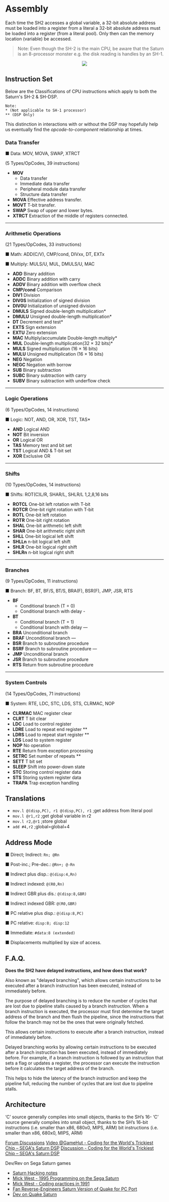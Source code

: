 # Assembly
Each time the SH2 accesses a global variable, a 32-bit absolute address must be loaded into a register from a literal a 32-bit absolute address must be loaded into a register (from a literal
pool). Only then can the memory location (variable) be accessed.

> Note: Even though the SH-2 is the main CPU, be aware that the Saturn is an 8-processor monster e.g. the disk reading is handles by an SH-1.

<p align="center">
  <img src="https://i.imgur.com/YcYqawq.png">
</p>

[//]: # (<img src="https://i.imgur.com/1VVvIKP.png" width="400" height="180">)

## Instruction Set
Below are the Classifications of CPU instructions which apply to both the Saturn's SH-2 & SH-DSP.
```
Note:
* (Not applicable to SH-1 processor)
** (DSP Only)
```
This distinction in interactions with or without the DSP may hopefully help us eventually find the _opcode-to-component_ relationship at times.

### Data Transfer
■ Data: MOV, MOVA, SWAP, XTRCT

(5 Types/OpCodes, 39 instructions)


- **MOV**
  - Data transfer
  - Immediate data transfer
  - Peripheral module data transfer
  - Structure data transfer
- **MOVA** Effective address transfer.
- **MOVT** T-bit transfer.
- **SWAP** Swap of upper and lower bytes.
- **XTRCT** Extraction of the middle of registers connected.
---
### Arithmetic Operations
(21 Types/OpCodes, 33 instructions)

■ Math: ADD(C/V), CMP/cond, DIVxx, DT, EXTx

■ Multiply: MULS/U, MUL, DMULS/U, MAC

- **ADD** Binary addition
- **ADDC** Binary addition with carry
- **ADDV** Binary addition with overflow check
- **CMP/cond** Comparison
- **DIV1** Division
- **DIV0S** Initialization of signed division
- **DIV0U** Initialization of unsigned division
- **DMULS** Signed double-length multiplication*
- **DMULU** Unsigned double-length multiplication*
- **DT** Decrement and test*
- **EXTS** Sign extension
- **EXTU** Zero extension
- **MAC** Multiply/accumulate Double-length multiply*
- **MUL** Double-length multiplication(32 × 32 bits)*
- **MULS** Signed multiplication (16 × 16 bits)
- **MULU** Unsigned multiplication (16 × 16 bits)
- **NEG** Negation
- **NEGC** Negation with borrow
- **SUB** Binary subtraction
- **SUBC** Binary subtraction with carry
- **SUBV** Binary subtraction with underflow check

---
### Logic Operations
(6 Types/OpCodes, 14 instructions)

■ Logic: NOT, AND, OR, XOR, TST, TAS*

- **AND** Logical AND 
- **NOT** Bit inversion 
- **OR** Logical OR 
- **TAS** Memory test and bit set 
- **TST** Logical AND & T-bit set 
- **XOR** Exclusive OR

---
### Shifts
(10 Types/OpCodes, 14 instructions)

■ Shifts: ROT(C)L/R, SHAR/L, SHLR/L 1,2,8,16 bits

- **ROTCL** One-bit left rotation with T-bit 
- **ROTCR** One-bit right rotation with T-bit 
- **ROTL** One-bit left rotation 
- **ROTR** One-bit right rotation 
- **SHAL** One-bit arithmetic left shift 
- **SHAR** One-bit arithmetic right shift 
- **SHLL** One-bit logical left shift
- **SHLLn** n-bit logical left shift
- **SHLR** One-bit logical right shift
- **SHLRn** n-bit logical right shift



---
### Branches
(9 Types/OpCodes, 11 instructions)

■ Branch: BF, BT, BF/S, BT/S, BRA(F), BSR(F), JMP, JSR, RTS

- **BF** 
  - Conditional branch (T = 0)
  - Conditional branch with delay -
- **BT** 
  - Conditional branch (T = 1)
  - Conditional branch with delay —  
- **BRA** Unconditional branch 
- **BRAF** Unconditional branch —
- **BSR** Branch to subroutine procedure
- **BSRF** Branch to subroutine procedure —
- **JMP** Unconditional branch
- **JSR** Branch to subroutine procedure
- **RTS** Return from subroutine procedure

---
### System Controls
(14 Types/OpCodes, 71 instructions)

■ System: RTE, LDC, STC, LDS, STS, CLRMAC, NOP

- **CLRMAC** MAC register clear
- **CLRT** T bit clear 
- **LDC** Load to control register 
- **LDRE** Load to repeat end register **
- **LDRS** Load to repeat start register **
- **LDS** Load to system register 
- **NOP** No operation 
- **RTE** Return from exception processing 
- **SETRC** Set number of repeats **
- **SETT** T bit set 
- **SLEEP** Shift into power-down state 
- **STC** Storing control register data 
- **STS** Storing system register data 
- **TRAPA** Trap exception handling


## Translations
- ```mov.l @(disp,PC), r1 @(disp,PC), r1``` ;get address from literal pool 
- ```mov.l @r1,r2``` ;get global variable in r2
- ```mov.l r2,@r1``` ;store global
- ```add #4,r2``` ;global=global+4


## Address Mode
■ Direct; Indirect: ```Rn; @Rn```

■ Post-inc.; Pre-dec.: ```@Rn+; @-Rn```

■ Indirect plus disp.: ```@(disp:4,Rn)```

■ Indirect indexed: ```@(R0,Rn)```

■ Indirect GBR plus dis.: ```@(disp:8,GBR)```

■ Indirect indexed GBR: ```@(R0,GBR)```

■ PC relative plus disp.: ```@(disp:8,PC)```

■ PC relative: ```disp:8; disp:12```

■ Immediate: ```#data:8 (extended)```

■ Displacements multiplied by size of access.


## F.A.Q.

**Does the SH2 have delayed instructions, and how does that work?**

Also  known as "delayed branching", which allows certain instructions to be executed after a branch instruction has been executed, instead of immediately before.

The purpose of delayed branching is to reduce the number of cycles that are lost due to pipeline stalls caused by a branch instruction. When a branch instruction is executed, the processor must first determine the target address of the branch and then flush the pipeline, since the instructions that follow the branch may not be the ones that were originally fetched. 

This allows certain instructions to execute after a branch instruction, instead of immediately before.

Delayed branching works by allowing certain instructions to be executed after a branch instruction has been executed, instead of immediately before. For example, if a branch instruction is followed by an instruction that sets a flag or updates a register, the processor can execute the instruction before it calculates the target address of the branch. 

This helps to hide the latency of the branch instruction and keep the pipeline full, reducing the number of cycles that are lost due to pipeline stalls.


## Architecture

‘C’ source generally compiles into small objects, thanks to the SH’s 16- ‘C’ source generally compiles into small object, thanks to the SH’s 16-bit instructions (i.e. smaller than x86, 680x0, MIPS, ARM) bit instructions (i.e. smaller than x86, 680x0, MIPS, ARM)

[Forum Discussions](https://www.sega-16.com/forum/archive/index.php/t-17176.html)
[Video @GameHut - Coding for the World's Trickiest Chip – SEGA's Saturn DSP](https://youtu.be/n8plen8cLro)
[Discussion - Coding for the World's Trickiest Chip – SEGA's Saturn DSP](https://news.ycombinator.com/item?id=18637179)


Dev/Rev on Sega Saturn games
- [Saturn Hacking notes](https://segaxtreme.net/threads/saturn-hacking-notes.4934)
- [Mick West - 1995 Programming on the Sega Saturn](https://cowboyprogramming.com/2010/06/03/1995-programming-on-the-sega-saturn)
- [Mick West - Coding practices in 1991](https://cowboyprogramming.com/2008/11/15/my-coding-practices-in-1991)
- [Fan Reverse-Engineers Saturn Version of Quake for PC Port](https://www.segasaturnshiro.com/2022/07/21/fan-reverse-engineers-saturn-version-of-quake-for-pc-port)
- [Dev on Quake Saturn](http://richwhitehouse.com/index.php?postid=68#sect_32_2)

